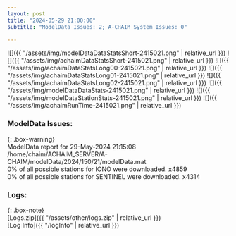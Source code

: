 ```yaml
---
layout: post
title: "2024-05-29 21:00:00"
subtitle: "ModelData Issues: 2; A-CHAIM System Issues: 0"

---
```


![]({{ "/assets/img/modelDataDataStatsShort-2415021.png" | relative_url }})
![]({{ "/assets/img/achaimDataStatsShort-2415021.png" | relative_url }})
![]({{ "/assets/img/achaimDataStatsLong00-2415021.png" | relative_url }})
![]({{ "/assets/img/achaimDataStatsLong01-2415021.png" | relative_url }})
![]({{ "/assets/img/achaimDataStatsLong02-2415021.png" | relative_url }})
![]({{ "/assets/img/modelDataDataStats-2415021.png" | relative_url }})
![]({{ "/assets/img/modelDataStationStats-2415021.png" | relative_url }})
![]({{ "/assets/img/achaimRunTime-2415021.png" | relative_url }})


### ModelData Issues:  
  
{: .box-warning}  
 ModelData report for 29-May-2024 21:15:08   
 /home/chaim/ACHAIM_SERVER/A-CHAIM/modelData/2024/150/21/modelData.mat   
 0% of all possible stations for IONO were downloaded. x4859   
 0% of all possible stations for SENTINEL were downloaded. x4314   
  


### Logs:  
  
{: .box-note}  
[Logs.zip]({{ "/assets/other/logs.zip" | relative_url }})  
[Log Info]({{ "/logInfo" | relative_url }})  
